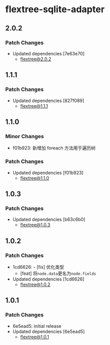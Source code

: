 # flextree-sqlite-adapter

## 2.0.2

### Patch Changes

-   Updated dependencies [7e63e70]
    -   flextree@2.0.2

## 1.1.1

### Patch Changes

-   Updated dependencies [827f089]
    -   flextree@1.1.1

## 1.1.0

### Minor Changes

-   f01b923: 新增加 foreach 方法用于遍历树

### Patch Changes

-   Updated dependencies [f01b923]
    -   flextree@1.1.0

## 1.0.3

### Patch Changes

-   Updated dependencies [b63c6b0]
    -   flextree@1.0.3

## 1.0.2

### Patch Changes

-   1cd6626: - [fix] 优化类型
    -   [feat] 将`node.data`更名为`node.fields`
-   Updated dependencies [1cd6626]
    -   flextree@1.0.2

## 1.0.1

### Patch Changes

-   6e5ead5: initial release
-   Updated dependencies [6e5ead5]
    -   flextree@1.0.1
